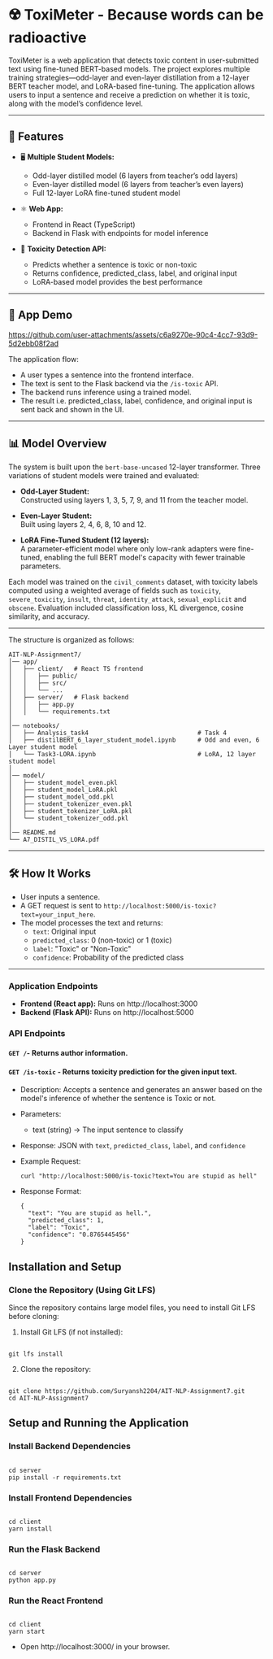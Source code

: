 # ☢️ ToxiMeter - Because words can be radioactive

ToxiMeter is a web application that detects toxic content in user-submitted text using fine-tuned BERT-based models. The project explores multiple training strategies—odd-layer and even-layer distillation from a 12-layer BERT teacher model, and LoRA-based fine-tuning. The application allows users to input a sentence and receive a prediction on whether it is toxic, along with the model’s confidence level.

<hr>

## 🚀 **Features**

- 🖥️ **Multiple Student Models:**

  - Odd-layer distilled model (6 layers from teacher’s odd layers)
  - Even-layer distilled model (6 layers from teacher’s even layers)
  - Full 12-layer LoRA fine-tuned student model

- ⚛️ **Web App:**

  - Frontend in React (TypeScript)
  - Backend in Flask with endpoints for model inference

- 🧪 **Toxicity Detection API:**
  - Predicts whether a sentence is toxic or non-toxic
  - Returns confidence, predicted_class, label, and original input
  - LoRA-based model provides the best performance

<hr>

## 🎥 App Demo

https://github.com/user-attachments/assets/c6a9270e-90c4-4cc7-93d9-5d2ebb08f2ad

The application flow:

- A user types a sentence into the frontend interface.
- The text is sent to the Flask backend via the `/is-toxic` API.
- The backend runs inference using a trained model.
- The result i.e. predicted_class, label, confidence, and original input is sent back and shown in the UI.

<hr>

## 📊 Model Overview

The system is built upon the `bert-base-uncased` 12-layer transformer. Three variations of student models were trained and evaluated:

- **Odd-Layer Student:**  
  Constructed using layers 1, 3, 5, 7, 9, and 11 from the teacher model.
- **Even-Layer Student:**  
  Built using layers 2, 4, 6, 8, 10 and 12.

- **LoRA Fine-Tuned Student (12 layers):**  
  A parameter-efficient model where only low-rank adapters were fine-tuned, enabling the full BERT model's capacity with fewer trainable parameters.

Each model was trained on the `civil_comments` dataset, with toxicity labels computed using a weighted average of fields such as `toxicity`, `severe_toxicity`, `insult`, `threat`, `identity_attack`, `sexual_explicit` and `obscene`. Evaluation included classification loss, KL divergence, cosine similarity, and accuracy.

<hr>

The structure is organized as follows:

```
AIT-NLP-Assignment7/
│── app/
│   ├── client/   # React TS frontend
│   │   ├── public/
│   │   ├── src/
│   │   └── ...
│   ├── server/   # Flask backend
│   │   ├── app.py
│   │   └── requirements.txt
│
│── notebooks/
│   ├── Analysis_task4                              # Task 4
│   ├── distilBERT_6_layer_student_model.ipynb      # Odd and even, 6 Layer student model
│   └── Task3-LORA.ipynb                            # LoRA, 12 layer student model
│
│── model/
│   ├── student_model_even.pkl
│   ├── student_model_LoRA.pkl
│   ├── student_model_odd.pkl
│   ├── student_tokenizer_even.pkl
│   ├── student_tokenizer_LoRA.pkl
│   └── student_tokenizer_odd.pkl
│
│── README.md
└── A7_DISTIL_VS_LORA.pdf
```

<hr>

## 🛠️ How It Works

- User inputs a sentence.
- A GET request is sent to `http://localhost:5000/is-toxic?text=your_input_here`.
- The model processes the text and returns:
  - `text`: Original input
  - `predicted_class`: 0 (non-toxic) or 1 (toxic)
  - `label`: "Toxic" or "Non-Toxic"
  - `confidence`: Probability of the predicted class

<hr>

### Application Endpoints

- **Frontend (React app):** Runs on http://localhost:3000
- **Backend (Flask API):** Runs on http://localhost:5000

### API Endpoints

#### **`GET /`**- Returns author information.

#### **`GET /is-toxic`** - Returns toxicity prediction for the given input text.

- Description: Accepts a sentence and generates an answer based on the model's inference of whether the sentence is Toxic or not.
- Parameters:
  - text (string) → The input sentence to classify
- Response: JSON with `text`, `predicted_class`, `label`, and `confidence`
- Example Request:

  ```
  curl "http://localhost:5000/is-toxic?text=You are stupid as hell"
  ```

- Response Format:
  ```
  {
    "text": "You are stupid as hell.",
    "predicted_class": 1,
    "label": "Toxic",
    "confidence": "0.8765445456"
  }
  ```

## Installation and Setup

### Clone the Repository (Using Git LFS)

Since the repository contains large model files, you need to install Git LFS before cloning:

1. Install Git LFS (if not installed):

```

git lfs install

```

2. Clone the repository:

```

git clone https://github.com/Suryansh2204/AIT-NLP-Assignment7.git
cd AIT-NLP-Assignment7

```

## Setup and Running the Application

### Install Backend Dependencies

```

cd server
pip install -r requirements.txt

```

### Install Frontend Dependencies

```

cd client
yarn install

```

### Run the Flask Backend

```

cd server
python app.py

```

### Run the React Frontend

```

cd client
yarn start

```

- Open http://localhost:3000/ in your browser.
